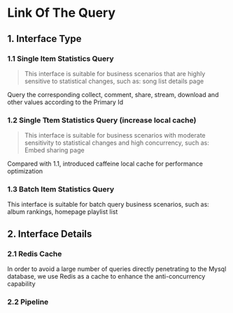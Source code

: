 # Link Of The Query


## 1. Interface Type

### 1.1 Single Item Statistics Query
> This interface is suitable for business scenarios that are highly sensitive to statistical changes, such as: song list details page

Query the corresponding collect, comment, share, stream, download and other values according to the Primary Id

### 1.2 Single Ttem Statistics Query (increase local cache)
> This interface is suitable for business scenarios with moderate sensitivity to statistical changes and high concurrency, such as: Embed sharing page

Compared with 1.1, introduced caffeine local cache for performance optimization

### 1.3 Batch Item Statistics Query

This interface is suitable for batch query business scenarios, such as: album rankings, homepage playlist list

## 2. Interface Details

### 2.1 Redis Cache

In order to avoid a large number of queries directly penetrating to the Mysql database, we use Redis as a cache to enhance the anti-concurrency capability

### 2.2 Pipeline